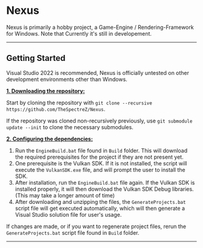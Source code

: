 # Nexus 

Nexus is primarily a hobby project, a Game-Engine / Rendering-Framework for Windows. Note that Currently it's still in developement.

***

## Getting Started
Visual Studio 2022 is recommended, Nexus is officially untested on other development environments other than Windows.

<ins>**1. Downloading the repository:**</ins>

Start by cloning the repository with `git clone --recursive https://github.com/TheSpectreZ/Nexus`.

If the repository was cloned non-recursively previously, use `git submodule update --init` to clone the necessary submodules.

<ins>**2. Configuring the dependencies:**</ins>

1. Run the `EngineBuild.bat` file found in `Build` folder. This will download the required prerequisites for the project if they are not present yet.
2. One prerequisite is the Vulkan SDK. If it is not installed, the script will execute the `VulkanSDK.exe` file, and will prompt the user to install the SDK.
3. After installation, run the `EngineBuild.bat` file again. If the Vulkan SDK is installed properly, it will then download the Vulkan SDK Debug libraries. (This may take a longer amount of time)
4. After downloading and unzipping the files, the `GenerateProjects.bat` script file will get executed automatically, which will then generate a Visual Studio solution file for user's usage.

If changes are made, or if you want to regenerate project files, rerun the `GenerateProjects.bat` script file found in `Build` folder.

***

